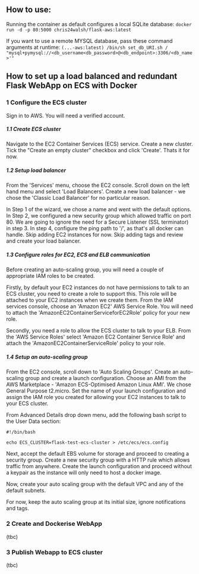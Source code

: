 ## How to use:

Running the container as default configures a local SQLite database:
`docker run -d -p 80:5000 chris24walsh/flask-aws:latest`

If you want to use a remote MYSQL database, pass these command arguments at runtime:
`(...-aws:latest) /bin/sh set_db_URI.sh /
"mysql+pymysql://<db_username<db_password>@<db_endpoint>:3306/<db_name>'"`

###
###

## How to set up a load balanced and redundant Flask WebApp on ECS with Docker 

### 1 Configure the ECS cluster

Sign in to AWS. You will need a verified account.

##### 1.1 Create ECS cluster

Navigate to the EC2 Container Services (ECS) service. Create a new cluster. Tick the "Create an empty cluster" checkbox and click 'Create'. Thats it for now.

##### 1.2 Setup load balancer

From the 'Services' menu, choose the EC2 console. Scroll down on the left hand menu and select 'Load Balancers'. Create a new load balancer - we chose the 'Classic Load Balancer' for no particular reason. 

In Step 1 of the wizard, we chose a name and went with the default options. In Step 2, we configured a new security group which allowed traffic on port 80. We are going to ignore the need for a Secure Listener (SSL terminator) in step 3. In step 4, configure the ping path to '/', as that's all docker can handle. Skip adding EC2 instances for now. Skip adding tags and review and create your load balancer. 

##### 1.3 Configure roles for EC2, ECS and ELB communication

Before creating an auto-scaling group, you will need a couple of appropriate IAM roles to be created.

Firstly, by default your EC2 instances do not have permissions to talk to an ECS cluster, you need to create a role to support this. This role will be attached to your EC2 instances when we create them. From the IAM services console, choose an 'Amazon EC2' AWS Service Role. You will need to attach the 'AmazonEC2ContainerServiceforEC2Role' policy for your new role.

Secondly, you need a role to allow the ECS cluster to talk to your ELB. From the 'AWS Service Roles' select 'Amazon EC2 Container Service Role' and attach the 'AmazonEC2ContainerServiceRole' policy to your role.

##### 1.4 Setup an auto-scaling group

From the EC2 console, scroll down to 'Auto Scaling Groups'. Create an auto-scaling group and create a launch configuration. Choose an AMI from the AWS Marketplace - 'Amazon ECS-Optimised Amazon Linux AMI'. We chose General Purpose t2.micro. Set the name of your launch configuration and assign the IAM role you created for allowing your EC2 instances to talk to your ECS cluster.

From Advanced Details drop down menu, add the following bash script to the User Data section:

```
#!/bin/bash

echo ECS_CLUSTER=flask-test-ecs-cluster > /etc/ecs/ecs.config
```

Next, accept the default EBS volume for storage and proceed to creating a security group. Create a new security group with a HTTP rule which allows traffic from anywhere. Create the launch configuration and proceed without a keypair as the instance will only need to host a docker image.

Now, create your auto scaling group with the default VPC and any of the default subnets.

For now, keep the auto scaling group at its initial size, ignore notifications and tags.


### 2 Create and Dockerise WebApp 

(tbc)

### 3 Publish Webapp to ECS cluster

(tbc)
